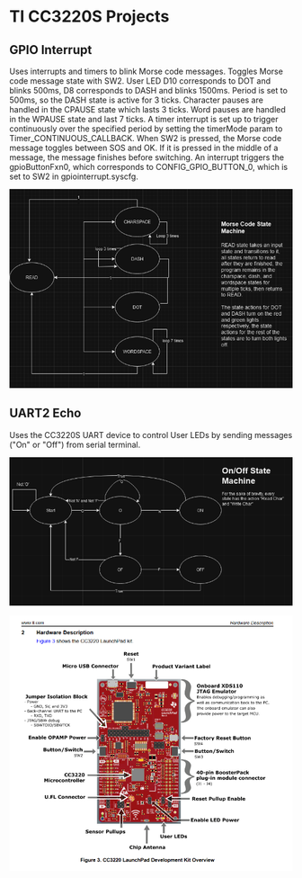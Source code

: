 # TI CC3220S Projects

## GPIO Interrupt

Uses interrupts and timers to blink Morse code messages. Toggles Morse code message state with SW2. User LED D10 corresponds to DOT and blinks 500ms, D8 corresponds to DASH and blinks 1500ms. Period is set to 500ms, so the DASH state is active for 3 ticks. Character pauses are handled in the CPAUSE state which lasts 3 ticks. Word pauses are handled in the WPAUSE state and last 7 ticks. A timer interrupt is set up to trigger continuously over the specified period by setting the timerMode param to Timer_CONTINUOUS_CALLBACK. When SW2 is pressed, the Morse code message toggles between SOS and OK. If it is pressed in the middle of a message, the message finishes before switching. An interrupt triggers the gpioButtonFxn0, which corresponds to CONFIG_GPIO_BUTTON_0, which is set to SW2 in gpiointerrupt.syscfg.

![Alt text](./docs/images/morse-code-state-machine.png)

## UART2 Echo

Uses the CC3220S UART device to control User LEDs by sending messages ("On" or "Off") from serial terminal.

![Alt text](./docs/images/on-off-state-machine.png)

![Alt text](./docs/images/CC3220S-hardware-description.png)

